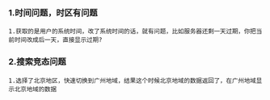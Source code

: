 ### 1.时间问题，时区有问题

```
1.获取的是用户的系统时间，改了系统时间的话，就有问题，比如服务器还剩一天过期，你把当前时间改成后一天，直接显示过期?
```

### 2.搜索竞态问题

```
1.选择了北京地区，快速切换到广州地域，结果这个时候北京地域的数据返回了，在广州地域显示北京地域的数据
```

